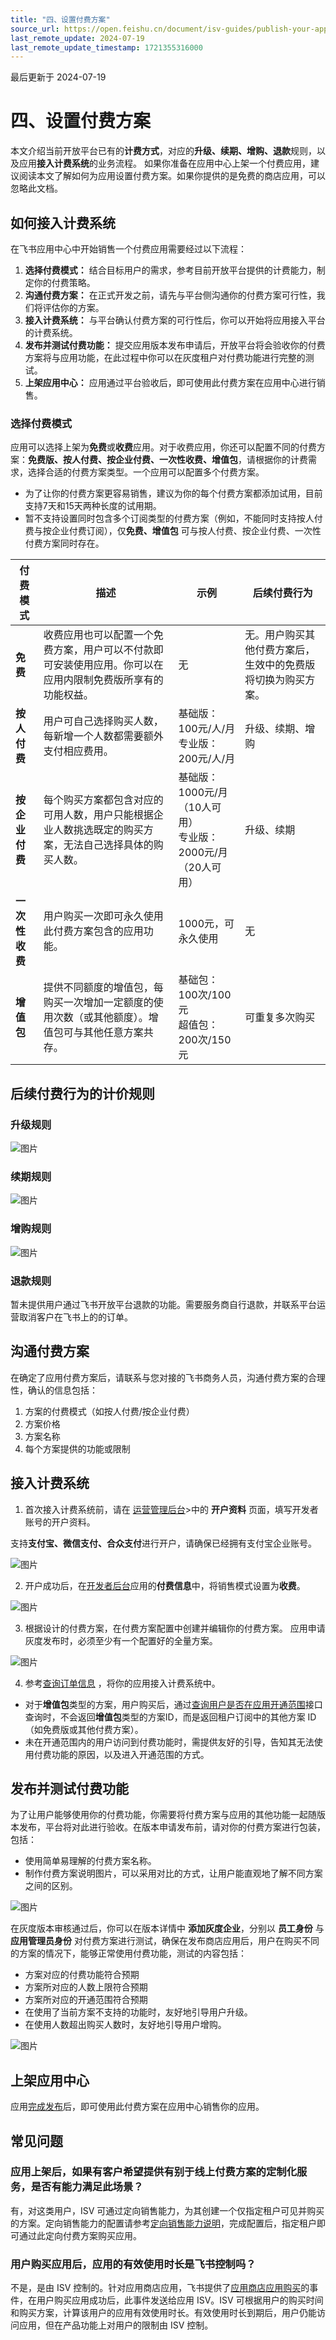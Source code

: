 ```yaml
---
title: "四、设置付费方案"
source_url: https://open.feishu.cn/document/isv-guides/publish-your-app/step4-set-billing-plans
last_remote_update: 2024-07-19
last_remote_update_timestamp: 1721355316000
---
```

最后更新于 2024-07-19

# 四、设置付费方案

本文介绍当前开放平台已有的**计费方式**，对应的**升级、续期、增购、退款**规则，以及应用**接入计费系统**的业务流程。
如果你准备在应用中心上架一个付费应用，建议阅读本文了解如何为应用设置付费方案。如果你提供的是免费的商店应用，可以忽略此文档。

## 如何接入计费系统
在飞书应用中心中开始销售一个付费应用需要经过以下流程：
1. **选择付费模式：** 结合目标用户的需求，参考目前开放平台提供的计费能力，制定你的付费策略。
2. **沟通付费方案：** 在正式开发之前，请先与平台侧沟通你的付费方案可行性，我们将评估你的方案。
3. **接入计费系统：** 与平台确认付费方案的可行性后，你可以开始将应用接入平台的计费系统。
4. **发布并测试付费功能：** 提交应用版本发布申请后，开放平台将会验收你的付费方案将与应用功能，在此过程中你可以在灰度租户对付费功能进行完整的测试。
5. **上架应用中心：** 应用通过平台验收后，即可使用此付费方案在应用中心进行销售。

### 选择付费模式

应用可以选择上架为**免费**或**收费**应用。对于收费应用，你还可以配置不同的付费方案：**免费版、按人付费、按企业付费、一次性收费、增值包**，请根据你的计费需求，选择合适的付费方案类型。一个应用可以配置多个付费方案。
* 为了让你的付费方案更容易销售，建议为你的每个付费方案都添加试用，目前支持7天和15天两种长度的试用期。
* 暂不支持设置同时包含多个订阅类型的付费方案（例如，不能同时支持按人付费与按企业付费订阅），仅**免费、增值包** 可与按人付费、按企业付费、一次性付费方案同时存在。

| **付费模式** | **描述** | **示例** | **后续付费行为** |
| --- | --- | --- | --- |
| **免费** | 收费应用也可以配置一个免费方案，用户可以不付款即可安装使用应用。你可以在应用内限制免费版所享有的功能权益。 | 无 | 无。用户购买其他付费方案后，生效中的免费版将切换为购买方案。 |
| **按人付费** | 用户可自己选择购买人数，每新增一个人数都需要额外支付相应费用。 | 基础版：100元/人/月 <br> 专业版：200元/人/月 | 升级、续期、增购 |
| **按企业付费** | 每个购买方案都包含对应的可用人数，用户只能根据企业人数挑选既定的购买方案，无法自己选择具体的购买人数。 | 基础版：1000元/月（10人可用） <br> 专业版：2000元/月（20人可用） | 升级、续期 |
| **一次性收费** | 用户购买一次即可永久使用此付费方案包含的应用功能。 | 1000元，可永久使用 | 无 |
| **增值包** | 提供不同额度的增值包，每购买一次增加一定额度的使用次数（或其他额度）。增值包可与其他任意方案共存。 | 基础包：100次/100元 <br> 超值包：200次/150元 | 可重复多次购买 |

## 后续付费行为的计价规则
### 升级规则
![图片](https://sf3-cn.feishucdn.com/obj/open-platform-opendoc/4f1bfa95c314d074ed984d1e27f712f9_sOfu05mrij.png?height=1456&lazyload=true&maxWidth=800&width=1164)

### 续期规则
![图片](https://sf3-cn.feishucdn.com/obj/open-platform-opendoc/9ecb57eb54650957aefc70fa8dcfba68_GmQWCrqmr4.png?height=1400&lazyload=true&maxWidth=800&width=1550)

### 增购规则
![图片](https://sf3-cn.feishucdn.com/obj/open-platform-opendoc/6584eddc558dccc35b0577da2016b181_QygktISVNX.png?height=1436&lazyload=true&maxWidth=800&width=1742)

### 退款规则
暂未提供用户通过飞书开放平台退款的功能。需要服务商自行退款，并联系平台运营取消客户在飞书上的的订单。

## 沟通付费方案
在确定了应用付费方案后，请联系与您对接的飞书商务人员，沟通付费方案的合理性，确认的信息包括：
1. 方案的付费模式（如按人付费/按企业付费）
2. 方案价格
3. 方案名称
4. 每个方案提供的功能或限制

## 接入计费系统

1. 首次接入计费系统前，请在 [运营管理后台](https://open.feishu.cn/isv/manage/info)>中的 **开户资料** 页面，填写开发者账号的开户资料。

支持**支付宝、微信支付、合众支付**进行开户，请确保已经拥有支付宝企业账号。

![图片](https://sf3-cn.feishucdn.com/obj/open-platform-opendoc/ef1ca98859a5db52d801788b9a76ac63_dwWn6FCGxl.png?height=813&lazyload=true&maxWidth=600&width=1640)

2. 开户成功后，在[开发者后台](http://open.feishu.cn/app)应用的**付费信息**中，将销售模式设置为**收费**。

![图片](https://sf3-cn.feishucdn.com/obj/open-platform-opendoc/39db50409627817250f119022e6e3fb3_YStts3rFgE.png?height=1158&lazyload=true&maxWidth=600&width=2872)

3. 根据设计的付费方案，在付费方案配置中创建并编辑你的付费方案。
应用申请灰度发布时，必须至少有一个配置好的全量方案。   

![图片](https://sf3-cn.feishucdn.com/obj/open-platform-opendoc/5a0600012b09485a1e5230ca988edcac_uktGZQaChf.png?height=1228&lazyload=true&maxWidth=500&width=1174)

4. 参考[查询订单信息](https://open.feishu.cn/document/ukTMukTMukTM/uITNwUjLyUDM14iM1ATN) ，将你的应用接入计费系统中。
  * 对于**增值包**类型的方案，用户购买后，通过[查询用户是否在应用开通范围](https://open.feishu.cn/document/ukTMukTMukTM/uATNwUjLwUDM14CM1ATN)接口查询时，不会返回**增值包**类型的方案ID，而是返回租户订阅中的其他方案 ID（如免费版或其他付费方案）。
  * 未在开通范围内的用户访问到付费功能时，需提供友好的引导，告知其无法使用付费功能的原因，以及进入开通范围的方式。
## **发布并测试付费功能**
为了让用户能够使用你的付费功能，你需要将付费方案与应用的其他功能一起随版本发布，平台将对此进行验收。在版本申请发布前，请对你的付费方案进行包装，包括：
* 使用简单易理解的付费方案名称。
* 制作付费方案说明图片，可以采用对比的方式，让用户能直观地了解不同方案之间的区别。

![图片](https://sf3-cn.feishucdn.com/obj/open-platform-opendoc/9743af3c4aeb56e03fd6c0a20fe90f71_emUFjNjID2.png?height=1184&lazyload=true&maxWidth=650&width=2880)

在灰度版本审核通过后，你可以在版本详情中 **添加灰度企业**，分别以 **员工身份** 与 **应用管理员身份** 对付费方案进行测试，确保在发布商店应用后，用户在购买不同的方案的情况下，能够正常使用付费功能，测试的内容包括：

* 方案对应的付费功能符合预期
* 方案所对应的人数上限符合预期
* 方案所对应的开通范围符合预期
* 在使用了当前方案不支持的功能时，友好地引导用户升级。
* 在使用人数超出购买人数时，友好地引导用户增购。

![图片](https://sf3-cn.feishucdn.com/obj/open-platform-opendoc/16fc11db32754b0b47629842f2cdb26c_1iYChN8YfA.png?height=1238&lazyload=true&maxWidth=650&width=2882)

## 上架应用中心
应用[完成发布](https://open.feishu.cn/document/uMzNwEjLzcDMx4yM3ATM/uYjMyUjL2IjM14iNyITN)后，即可使用此付费方案在应用中心销售你的应用。

## 常见问题
### 应用上架后，如果有客户希望提供有别于线上付费方案的定制化服务，是否有能力满足此场景？
有，对这类用户，ISV 可通过定向销售能力，为其创建一个仅指定租户可见并购买的方案。定向销售能力的配置请参考[定向销售能力说明](https://feishu.feishu.cn/docx/ToPed6y5fom956x08dVcKZrenNf)，完成配置后，指定租户即可通过此定向付费方案购买应用。

### 用户购买应用后，应用的有效使用时长是飞书控制吗？
不是，是由 ISV 控制的。针对应用商店应用，飞书提供了[应用商店应用购买](https://open.feishu.cn/document/uAjLw4CM/ukTMukTMukTM/application-v6/event/public-app-purchase)的事件，在用户购买应用成功后，此事件发送给应用 ISV。ISV 可根据用户的购买时间和购买方案，计算该用户的应用有效使用时长。有效使用时长到期后，用户仍能访问应用，但在产品功能上对用户的限制由 ISV 控制。
